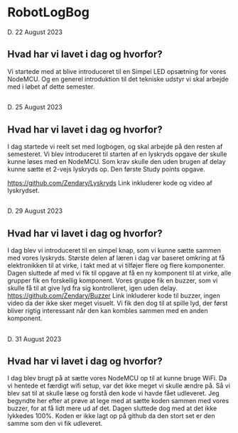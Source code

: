 # RobotLogBog
D. 22 August 2023
## Hvad har vi lavet i dag og hvorfor?
Vi startede med at blive introduceret til en Simpel LED opsætning for vores NodeMCU.
Og en generel introduktion til det tekniske udstyr vi skal arbejde med i løbet af dette semester.
##

D. 25 August 2023
## Hvad har vi lavet i dag og hvorfor?
I dag startede vi reelt set med logbogen, og skal arbejde på den resten af semesteret.
Vi blev introduceret til starten af en lyskryds opgave der skulle kunne løses med en NodeMCU.
Som krav skulle den uden brugen af delay kunne sætte et 2-vejs lyskryds op.
Den første Study points opgave.

https://github.com/Zendary/Lyskryds
Link inkluderer kode og video af lyskrydset.
##

D. 29 August 2023
## Hvad har vi lavet i dag og hvorfor?
I dag blev vi introduceret til en simpel knap, som vi kunne sætte sammen med vores lyskryds.
Største delen af læren i dag var baseret omkring at få elektronikken til at virke,
i takt med at vi tilføjer flere og flere komponenter.
Dagen sluttede af med vi fik til opgave at få en ny komponent til at virke, alle grupper fik en forskellig komponent.
Vores gruppe fik en buzzer, som vi skulle få til at give lyd fra sig kontrolleret, igen uden delay.
https://github.com/Zendary/Buzzer
Link inkluderer kode til buzzer, ingen video da der ikke sker meget visuelt.
Vi fik den dog til at spille lyd, der først bliver rigtig interessant når den kan kombles sammen med en anden komponent.
##

D. 31 August 2023
## Hvad har vi lavet i dag og hvorfor?
I dag blev brugt på at sætte vores NodeMCU op til at kunne bruge WiFi.
Da vi hentede et færdigt wifi setup, var det ikke meget vi skulle ændre på.
Så vi blev sat til at skulle læse og forstå den kode vi havde fået udleveret.
Jeg begyndte her efter at prøve at lege med at sætte koden sammen med vores buzzer, for at få lidt mere ud af det.
Dagen sluttede dog med at det ikke lykkedes 100%.
Koden er ikke lagt op på github da den stort set er den samme som den vi fik udleveret.
##